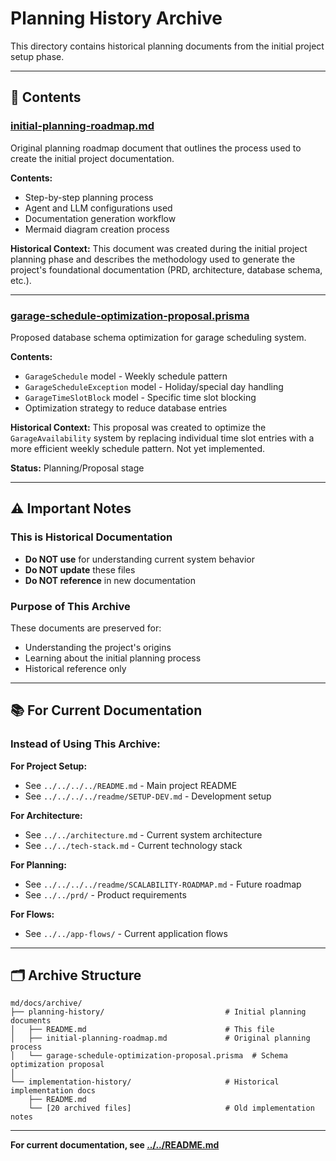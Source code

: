 # Planning History Archive

This directory contains historical planning documents from the initial project setup phase.

---

## 📁 Contents

### **[initial-planning-roadmap.md](initial-planning-roadmap.md)**

Original planning roadmap document that outlines the process used to create the initial project documentation.

**Contents:**
- Step-by-step planning process
- Agent and LLM configurations used
- Documentation generation workflow
- Mermaid diagram creation process

**Historical Context:**
This document was created during the initial project planning phase and describes the methodology used to generate the project's foundational documentation (PRD, architecture, database schema, etc.).

---

### **[garage-schedule-optimization-proposal.prisma](garage-schedule-optimization-proposal.prisma)**

Proposed database schema optimization for garage scheduling system.

**Contents:**
- `GarageSchedule` model - Weekly schedule pattern
- `GarageScheduleException` model - Holiday/special day handling
- `GarageTimeSlotBlock` model - Specific time slot blocking
- Optimization strategy to reduce database entries

**Historical Context:**
This proposal was created to optimize the `GarageAvailability` system by replacing individual time slot entries with a more efficient weekly schedule pattern. Not yet implemented.

**Status:** Planning/Proposal stage

---

## ⚠️ Important Notes

### This is Historical Documentation

- **Do NOT use** for understanding current system behavior
- **Do NOT update** these files
- **Do NOT reference** in new documentation

### Purpose of This Archive

These documents are preserved for:
- Understanding the project's origins
- Learning about the initial planning process
- Historical reference only

---

## 📚 For Current Documentation

### Instead of Using This Archive:

**For Project Setup:**
- See `../../../../README.md` - Main project README
- See `../../../../readme/SETUP-DEV.md` - Development setup

**For Architecture:**
- See `../../architecture.md` - Current system architecture
- See `../../tech-stack.md` - Current technology stack

**For Planning:**
- See `../../../../readme/SCALABILITY-ROADMAP.md` - Future roadmap
- See `../../prd/` - Product requirements

**For Flows:**
- See `../../app-flows/` - Current application flows

---

## 🗂️ Archive Structure

```
md/docs/archive/
├── planning-history/                           # Initial planning documents
│   ├── README.md                               # This file
│   ├── initial-planning-roadmap.md             # Original planning process
│   └── garage-schedule-optimization-proposal.prisma  # Schema optimization proposal
│
└── implementation-history/                     # Historical implementation docs
    ├── README.md
    └── [20 archived files]                     # Old implementation notes
```

---

**For current documentation, see [../../README.md](../../README.md)**

